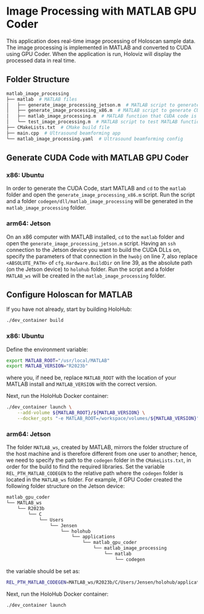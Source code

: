 # Image Processing with MATLAB GPU Coder

This application does real-time image processing of Holoscan sample data. The image processing is implemented in MATLAB and converted to CUDA using GPU Coder. When the application is run, Holoviz will display the processed data in real time.

## Folder Structure

```sh
matlab_image_processing
├── matlab  # MATLAB files
│   ├── generate_image_processing_jetson.m  # MATLAB script to generate CUDA DLLs on Jetson
│   ├── generate_image_processing_x86.m  # MATLAB script to generate CUDA DLLs on x86
│   ├── matlab_image_processing.m  # MATLAB function that CUDA code is generated from
│   └── test_image_processing.m  # MATLAB script to test MATLAB function
├── CMakeLists.txt  # CMake build file
├── main.cpp  # Ultrasound beamforming app
└── matlab_image_processing.yaml  # Ultrasound beamforming config
```

## Generate CUDA Code with MATLAB GPU Coder

### x86: Ubuntu

In order to generate the CUDA Code, start MATLAB and `cd` to the `matlab` folder and open the `generate_image_processing_x86.m` script. Run the script and a folder `codegen/dll/matlab_image_processing` will be generated in the `matlab_image_processing` folder.

### arm64: Jetson

On an x86 computer with MATLAB installed, `cd` to the `matlab` folder and open the `generate_image_processing_jetson.m` script. Having an `ssh` connection to the Jetson device you want to build the CUDA DLLs on, specify the parameters of that connection in the `hwobj` on line 7, also replace `<ABSOLUTE_PATH>` of `cfg.Hardware.BuildDir` on line 39, as the absolute path (on the Jetson device) to `holohub` folder. Run the script and a folder `MATLAB_ws` will be created in the `matlab_image_processing` folder.

## Configure Holoscan for MATLAB

If you have not already, start by building HoloHub:
```sh
./dev_container build
```

### x86: Ubuntu

Define the environment variable:
```sh
export MATLAB_ROOT="/usr/local/MATLAB"
export MATLAB_VERSION="R2023b"
```
where you, if need be, replace `MATLAB_ROOT` with the location of your MATLAB install and `MATLAB_VERSION` with the correct version.

Next, run the HoloHub Docker container:
```sh
./dev_container launch \
    --add-volume ${MATLAB_ROOT}/${MATLAB_VERSION} \
    --docker_opts "-e MATLAB_ROOT=/workspace/volumes/${MATLAB_VERSION}"
```

### arm64: Jetson

The folder `MATLAB_ws`, created by MATLAB, mirrors the folder structure of the host machine and is therefore different from one user to another; hence, we need to specify the path to the `codegen` folder in the `CMakeLists.txt`, in order for the build to find the required libraries. Set the variable `REL_PTH_MATLAB_CODEGEN` to the relative path where the `codegen` folder is located in the `MATLAB_ws` folder. For example, if GPU Coder created the following folder structure on the Jetson device:
```sh
matlab_gpu_coder
└── MATLAB_ws
    └── R2023b
        └── C
            └── Users
                └── Jensen
                    └── holohub
                        └── applications
                            └── matlab_gpu_coder
                                └── matlab_image_processing
                                    └── matlab
                                        └── codegen
```
the variable should be set as:
```sh
REL_PTH_MATLAB_CODEGEN=MATLAB_ws/R2023b/C/Users/Jensen/holohub/applications/matlab_gpu_coder/matlab_image_processing/matlab/codegen
```
Next, run the HoloHub Docker container:
```sh
./dev_container launch
```